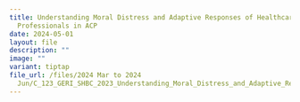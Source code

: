 ```yaml
---
title: Understanding Moral Distress and Adaptive Responses of Healthcare
  Professionals in ACP
date: 2024-05-01
layout: file
description: ""
image: ""
variant: tiptap
file_url: /files/2024 Mar to 2024
  Jun/C_123_GERI_SHBC_2023_Understanding_Moral_Distress_and_Adaptive_Responses_of_Healthcare_Professionals_in_Advance_Care_Plannin.pdf
---
```


